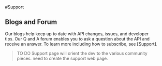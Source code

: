 ---
---


#Support

## Blogs and Forum
Our blogs help keep up to date with API changes, issues, and developer tips. Our Q and A forum enables you to ask a question about the API and receive an answer. To learn more including how to subscribe, see [Support].     

> TO DO  Support page will orient the dev to the various community pieces.  need to create the support web page. 

<!--
## Bootstrap Inspiration

I can never remember the link for <a href="{{ 'Trip/startbootstrap-stylish/' | prepend: site.baseurl }}">Trip's Bootstrap Prototype</a>.

## Sitemap Generated ###

The following sitemap is automatically generated based on the structure defined in _config.yml.

<ul>
{% for item in site.links %}
  <li>
    <a href="{{ item.url | prepend: site.baseurl }}">{{ item.name }}</a>
    {% if item.links %}
      <ul>
        {% for item in item.links %}
          <li>
            <a href="{{ item.url | prepend: site.baseurl }}">{{ item.name }}</a>
          </li>
        {% endfor %}
      </ul>
    {% endif %}
  </li>
{% endfor %}
</ul>
-->